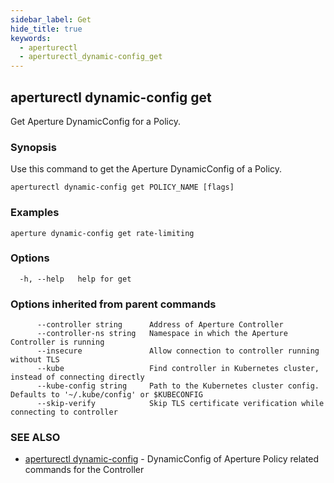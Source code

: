```yaml
---
sidebar_label: Get
hide_title: true
keywords:
  - aperturectl
  - aperturectl_dynamic-config_get
---
```


<!-- markdownlint-disable -->

## aperturectl dynamic-config get

Get Aperture DynamicConfig for a Policy.

### Synopsis

Use this command to get the Aperture DynamicConfig of a Policy.

```
aperturectl dynamic-config get POLICY_NAME [flags]
```

### Examples

```
aperture dynamic-config get rate-limiting
```

### Options

```
  -h, --help   help for get
```

### Options inherited from parent commands

```
      --controller string      Address of Aperture Controller
      --controller-ns string   Namespace in which the Aperture Controller is running
      --insecure               Allow connection to controller running without TLS
      --kube                   Find controller in Kubernetes cluster, instead of connecting directly
      --kube-config string     Path to the Kubernetes cluster config. Defaults to '~/.kube/config' or $KUBECONFIG
      --skip-verify            Skip TLS certificate verification while connecting to controller
```

### SEE ALSO

- [aperturectl dynamic-config](/reference/aperturectl/dynamic-config/dynamic-config.md) - DynamicConfig of Aperture Policy related commands for the Controller
